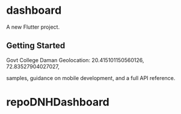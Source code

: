 # dashboard

A new Flutter project.

## Getting Started

Govt College Daman Geolocation:
20.415101150560126, 72.83527904027027,

samples, guidance on mobile development, and a full API reference.
# repoDNHDashboard
